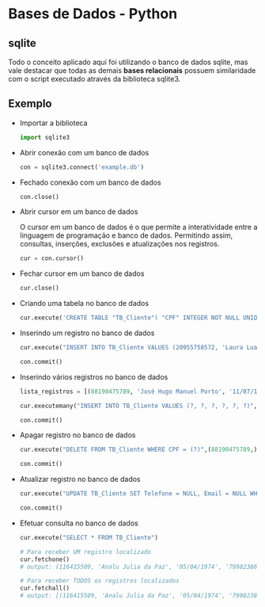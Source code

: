 # Bases de Dados - Python

## sqlite

Todo o conceito aplicado aqui foi utilizando o banco de dados sqlite, mas vale destacar que todas as demais **bases relacionais** possuem similaridade com o script executado através da biblioteca sqlite3.

## Exemplo

- Importar a biblioteca

    ```python
    import sqlite3
    ```

- Abrir conexão com um banco de dados

    ```python
    con = sqlite3.connect('example.db')
    ```

- Fechado conexão com um banco de dados

    ```python
    con.close()
    ```

- Abrir cursor em um banco de dados

    O cursor em um banco de dados é o que permite a interatividade entre a linguagem de programação e banco de dados. Permitindo assim, consultas, inserções, exclusões e atualizações nos registros.

    ```python
    cur = con.cursor()
    ```

- Fechar cursor em um banco de dados

    ```python
    cur.close()
    ```

- Criando uma tabela no banco de dados

    ```python
    cur.execute('CREATE TABLE "TB_Cliente"( "CPF" INTEGER NOT NULL UNIQUE, "Nome_Completo" TEXT NOT NULL, "Data_Nascimento" TEXT NOT NULL, "Telefone" TEXT, "Email" TEXT, "CEP" TEXT NOT NULL, PRIMARY KEY("CPF"));')
    ```

- Inserindo um registro no banco de dados

    ```python
    cur.execute("INSERT INTO TB_Cliente VALUES (20955758572, 'Laura Luana Assis', '13/06/1948', '68991361938', 'lauraluanaassis-91@naressi.com.br', '69911355')"))

    con.commit()
    ```
- Inserindo vários registros no banco de dados

    ```python
    lista_registros = [(88190475789, 'José Hugo Manuel Porto', '11/07/1997', '41989320821', 'jjosehugomanuelporto@patriciagrillo.adv.br', '83309270'), (39962955106, 'Marina Carolina dos Santos', '26/09/1995', '81984235792', 'marinacarolinadossantos_@lukin4.com.br', '53350130'), (20955758572, 'Laura Luana Assis', '13/06/1948', '68991361938', 'lauraluanaassis-91@naressi.com.br', '69911355'), (76938977550, 'Yasmin Evelyn Maria Costa', '20/04/1959', '91998657654', 'yasminevelynmariacosta-88@yahoo.com.ar', '66810020'), (25373027375, 'Fernando Giovanni Bernardes', '02/03/1964', '81989889726', 'fernandogiovannibernardes-92@soulcomunicacao.com.br', '51180440'), (85775491947, 'Clarice Vitória Teixeira', '24/02/1958', '82996438794', 'claricevitoriateixeira-97@india.com', '57052605'), (4847726278, 'Kamilly Clara Caldeira', '21/04/1982', '27998331799', 'kamillyclaracaldeira__kamillyclaracaldeira@caferibeiro.com.br', '29194248'), (90123303354, 'Carolina Cláudia Pietra da Rocha', '14/04/1952', '63992520221', 'carolinaclaudiapietradarocha__carolinaclaudiapietradarocha@riguetti.com.br', '77017297'), (96558670801, 'Levi Theo Matheus Ramos', '04/04/1961', '22988505045', 'levitheomatheusramos..levitheomatheusramos@cordeiromaquinas.com.br', '28024123'), (57218723306, 'Davi Márcio Rafael Nogueira', '25/07/1997', '69991521228', 'davimarciorafaelnogueira..davimarciorafaelnogueira@silnave.com.br', '76964042')]

    cur.executemany("INSERT INTO TB_Cliente VALUES (?, ?, ?, ?, ?, ?)", lista_registros)

    con.commit()
    ```

- Apagar registro no banco de dados

    ```python
    cur.execute("DELETE FROM TB_Cliente WHERE CPF = (?)",(88190475789,))

    con.commit()
    ```


- Atualizar registro no banco de dados

    ```python
    cur.execute("UPDATE TB_Cliente SET Telefone = NULL, Email = NULL WHERE CPF = (?)", (39962955106,))

    con.commit()
    ```

- Efetuar consulta no banco de dados

    ```python
    cur.execute("SELECT * FROM TB_Cliente")

    # Para receber UM registro localizado
    cur.fetchone()
    # output: (116415509, 'Analu Julia da Paz', '05/04/1974', '79982386771', 'aanalujuliadapaz@alwan.com.br', '49026130')

    # Para receber TODOS os registros localizados
    cur.fetchall()
    # output: [(116415509, 'Analu Julia da Paz', '05/04/1974', '79982386771', 'aanalujuliadapaz@alwan.com.br', '49026130'), (4847726278, 'Kamilly Clara Caldeira', '21/04/1982', '27998331799', 'kamillyclaracaldeira__kamillyclaracaldeira@caferibeiro.com.br', '29194248'), (7287125803, 'Eduarda Emily Almada', '20/04/1941', '32985692709', 'eduardaemilyalmada_@peopleside.com.br', '36200142')]
    ```